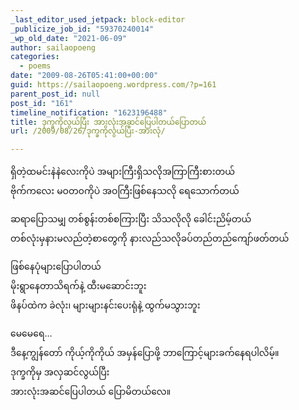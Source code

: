 ```yaml
---
_last_editor_used_jetpack: block-editor
_publicize_job_id: "59370240014"
_wp_old_date: "2021-06-09"
author: sailaopoeng
categories:
  - poems
date: "2009-08-26T05:41:00+00:00"
guid: https://sailaopoeng.wordpress.com/?p=161
parent_post_id: null
post_id: "161"
timeline_notification: "1623196488"
title: ဒုက္ခကိုလွယ်ပြီး အားလုံးအဆင်ပြေပါတယ်ပြောတယ်
url: /2009/08/26/ဒုက္ခကိုလွယ်ပြီး-အားလုံ/

---
```

ရှိတဲ့ထမင်းနဲနဲလေးကိုပဲ အများကြီးရှိသလိုအကြာကြီးစားတယ်  
ဗိုက်ကလေး မဝတ၀ကိုပဲ အဝကြီးဖြစ်နေသလို ရေသောက်တယ်

ဆရာပြောသမျှ တစ်စွန်းတစ်စကြားပြီး သိသလိုလို ခေါင်းညိမ့်တယ်  
တစ်လုံးမှနားမလည်တဲ့စာတွေကို နားလည်သလိုခပ်တည်တည်ကျော်ဖတ်တယ်

ဖြစ်နေပုံများပြောပါတယ်  
မိုးရွာနေတာသိရက်နဲ့ ထီးမဆောင်းဘူး  
ဖိနပ်ထဲက ခဲလုံး၊ များများနင်းပေးရုံနဲ့ ထွက်မသွားဘူး

မေမေရေ…  
ဒီနေ့ကျွန်တော် ကိုယ့်ကိုကိုယ် အမှန်ပြောဖို့ ဘာကြောင့်များခက်နေရပါလိမ့်။  
ဒုက္ခကိုမှ အလှဆင်လွယ်ပြီး  
အားလုံးအဆင်ပြေပါတယ် ပြောမိတယ်လေ။
